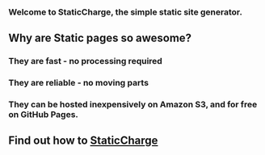 ### Welcome to StaticCharge, the simple static site generator.

## Why are Static pages so awesome?

### They are fast - no processing required

### They are reliable - no moving parts

### They can be hosted inexpensively on Amazon S3, and for free on GitHub Pages.

## Find out how to [StaticCharge](https://github.com/AlexanderSelzer/staticcharge)